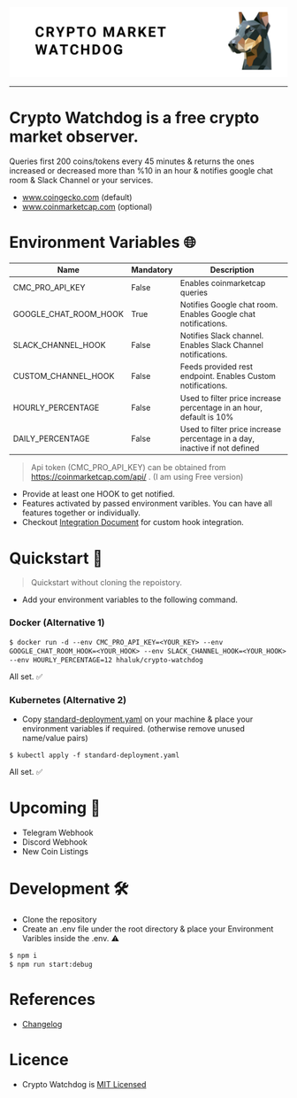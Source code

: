 ![bg](./bg.png "bg")

---
# Crypto Watchdog is a free crypto market observer. 
Queries first 200 coins/tokens every 45 minutes & returns the ones increased or decreased more than %10 in an hour & notifies google chat room & Slack Channel or your services.

- www.coingecko.com (default)
- www.coinmarketcap.com (optional)


# Environment Variables :globe_with_meridians:	

|  Name | Mandatory  | Description |
|---|---|---|
| CMC_PRO_API_KEY  | False  | Enables coinmarketcap queries   |
| GOOGLE_CHAT_ROOM_HOOK  | True  | Notifies Google chat room. Enables Google chat notifications.    |
| SLACK_CHANNEL_HOOK  | False  |  Notifies Slack channel. Enables Slack Channel notifications.  |
| CUSTOM_CHANNEL_HOOK  | False  |  Feeds provided rest endpoint. Enables Custom notifications.  |
| HOURLY_PERCENTAGE  | False  | Used to filter price increase percentage in an hour, default is 10%  |
| DAILY_PERCENTAGE  | False  | Used to filter price increase percentage in a day, inactive if not defined  |

> Api token (CMC_PRO_API_KEY) can be obtained from https://coinmarketcap.com/api/ . (I am using Free version)
- Provide at least one HOOK to get notified.
- Features activated by passed environment varibles. You can have all features together or individually.
- Checkout [Integration Document](https://github.com/Huseyinnurbaki/crypto-watchdog/blob/master/Integration.md) for custom hook integration.
# Quickstart 🚀

> Quickstart without cloning the repoistory.

- Add your environment variables to the following command.

### Docker (Alternative 1)
```console
$ docker run -d --env CMC_PRO_API_KEY=<YOUR_KEY> --env GOOGLE_CHAT_ROOM_HOOK=<YOUR_HOOK> --env SLACK_CHANNEL_HOOK=<YOUR_HOOK> --env HOURLY_PERCENTAGE=12 hhaluk/crypto-watchdog
```

All set. :white_check_mark:	

### Kubernetes (Alternative 2)
- Copy [standard-deployment.yaml](https://github.com/Huseyinnurbaki/crypto-watchdog/blob/master/k8s/standard-deployment.yaml) on your machine & place your environment variables if required.
(otherwise remove unused name/value pairs)

```console
$ kubectl apply -f standard-deployment.yaml
```

All set. :white_check_mark:	
# Upcoming :construction:	

- Telegram Webhook
- Discord Webhook
- New Coin Listings

# Development :hammer_and_wrench:	

- Clone the repository
- Create an .env file under the root directory & place your Environment Varibles inside the .env. :warning: 

```console
$ npm i
$ npm run start:debug
```
# References

- [Changelog](https://github.com/Huseyinnurbaki/crypto-watchdog/blob/master/changelog.md)

# Licence

- Crypto Watchdog is [MIT Licensed](https://github.com/Huseyinnurbaki/mocktail/blob/master/changelog.md)
